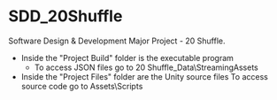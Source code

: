 # SDD_20Shuffle

Software Design & Development Major Project - 20 Shuffle.


- Inside the "Project Build" folder is the executable program
    -  To access JSON files go to 20 Shuffle_Data\StreamingAssets
- Inside the "Project Files" folder are the Unity source files 
     To access source code go to Assets\Scripts
